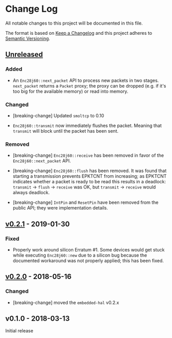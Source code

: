 # Change Log

All notable changes to this project will be documented in this file.

The format is based on [Keep a Changelog](http://keepachangelog.com/)
and this project adheres to [Semantic Versioning](http://semver.org/).

## [Unreleased]

### Added

- An `Enc28j60::next_packet` API to process new packets in two stages.
  `next_packet` returns a `Packet` proxy; the proxy can be dropped (e.g. if
  it's too big for the available memory) or read into memory.

### Changed

- [breaking-change] Updated `smoltcp` to 0.10

- `Enc28j60::transmit` now immediately flushes the packet. Meaning that
  `transmit` will block until the packet has been sent.

### Removed

- [breaking-change] `Enc28j60::receive` has been removed in favor of the
  `Enc28j60::next_packet` API.

- [breaking-change] `Enc28j60::flush` has been removed. It was found that
  starting a transmission prevents EPKTCNT from increasing; as EPKTCNT indicates
  whether a packet is ready to be read this results in a deadlock: `transmit` ->
  `flush` -> `receive` was OK, but `transmit` -> `receive` would always
  deadlock.

- [breaking-change] `IntPin` and `ResetPin` have been removed from the public
  API; they were implementation details.

## [v0.2.1] - 2019-01-30

### Fixed

- Properly work around silicon Erratum #1. Some devices would get stuck while
  executing `Enc28j60::new` due to a silicon bug because the documented
  workaround was not properly applied; this has been fixed.

## [v0.2.0] - 2018-05-16

### Changed

- [breaking-change] moved the `embedded-hal` v0.2.x

## v0.1.0 - 2018-03-13

Initial release

[Unreleased]: https://github.com/japaric/enc28j60/compare/v0.2.1...HEAD
[v0.2.1]: https://github.com/japaric/enc28j60/compare/v0.2.0...v0.2.1
[v0.2.0]: https://github.com/japaric/enc28j60/compare/v0.1.0...v0.2.0
